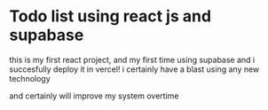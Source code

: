 # Todo list using react js and supabase

this is my first react project, and my first time using supabase
and i succesfully deploy it in vercel!
i certainly have a blast using any new technology

and certainly will improve my system overtime
